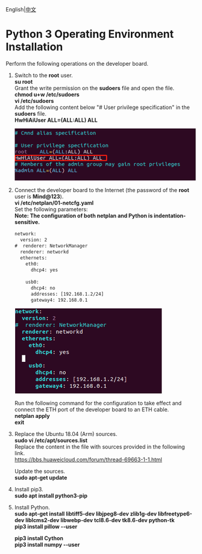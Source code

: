 English|[中文](README.md)

# Python 3 Operating Environment Installation<a name="ZH-CN_TOPIC_0228768065"></a>

Perform the following operations on the developer board.

1. Switch to the **root** user.   
   **su root**   
   Grant the write permission on the **sudoers** file and open the file.   
   **chmod u+w /etc/sudoers**  
   **vi /etc/sudoers**   
   Add the following content below "# User privilege specification" in the **sudoers** file.   
   **HwHiAiUser ALL=(ALL:ALL) ALL**
   
   ![](figures/authority.png)

2. Connect the developer board to the Internet (the password of the **root** user is **Mind@123**).   
   **vi /etc/netplan/01-netcfg.yaml**   
   Set the following parameters:   
   **Note: The configuration of both netplan and Python is indentation-sensitive.**
   
   ```
   network:
     version: 2
   #  renderer: NetworkManager
     renderer: networkd
     ethernets:
       eth0:
         dhcp4: yes 
   
       usb0:
         dhcp4: no 
         addresses: [192.168.1.2/24] 
         gateway4: 192.168.0.1
   ```
   
   ![](figures/network.png)
   
   Run the following command for the configuration to take effect and connect the ETH port of the developer board to an ETH cable.   
   **netplan apply**  
   **exit**

3. Replace the Ubuntu 18.04 (Arm) sources.   
   **sudo vi /etc/apt/sources.list**   
   Replace the content in the file with sources provided in the following link.   
   https://bbs.huaweicloud.com/forum/thread-69663-1-1.html
   
   Update the sources.   
   **sudo apt-get update**

4. Install pip3.   
   **sudo apt install python3-pip**

5. Install Python.   
   **sudo apt-get install libtiff5-dev libjpeg8-dev zlib1g-dev libfreetype6-dev liblcms2-dev libwebp-dev tcl8.6-dev tk8.6-dev python-tk**  
   **pip3 install pillow --user**
   
   **pip3 install Cython**  
   **pip3 install numpy --user**
